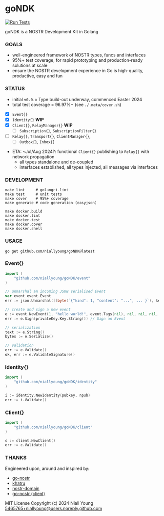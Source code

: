 # goNDK

[![Run Tests](https://github.com/niallyoung/goNDK/actions/workflows/main.yaml/badge.svg)](https://github.com/niallyoung/goNDK/actions/workflows/main.yaml)

goNDK is a NOSTR Development Kit in Golang

### GOALS

- well-engineered framework of NOSTR types, funcs and interfaces
- 95%+ test coverage, for rapid prototyping and production-ready solutions at scale
- ensure the NOSTR development experience in Go is high-quality, productive, easy and fun

### STATUS

* initial `v0.0.x` Type build-out underway, commenced Easter 2024
* total test coverage = 96.97%+ (see `./.meta/cover.sh`)

- [x] `Event{}`
- [x] `Identity{}` **WIP**
- [x] `Client{}`, `RelayManager{}` **WIP**
  - [ ] `Subscription{}`, `SubscriptionFilter{}`
- [ ] `Relay{}`, `Transport{}`, `ClientManager{}`,
  - [ ] `Outbox{}`, `Inbox{}`

* ETA: ~Jul/Aug 2024?: functional `Client{}` publishing to `Relay{}` with network propagation
  * all types standalone and de-coupled
  * interfaces established, all types injected, all messages via interfaces

### DEVELOPMENT

```shell
make lint     # golangci-lint
make test     # unit tests
make cover    # 95%+ coverage
make generate # code generation (easyjson)

make docker.build
make docker.lint
make docker.test
make docker.cover
make docker.shell
```

### USAGE

```shell
go get github.com/niallyoung/goNDK@latest
```

### Event{}

```go
import (
    "github.com/niallyoung/goNDK/event"
)

// unmarshal an incoming JSON serialised Event
var event event.Event
err := json.Unmarshal([]byte(`{"kind": 1, "content": "...", ... }`), &event)

// create and sign a new event
e := event.NewEvent(1, "hello world!", event.Tags(nil), nil, nil, nil, nil)
err := e.Sign(privateKey.Key.String()) // Sign an Event

// serialization
text := e.String()
bytes := e.Serialize()

// validation
err := e.Validate()
ok, err := e.ValidateSignature()
```

### Identity{}

```go
import (
	"github.com/niallyoung/goNDK/identity"
)

i := identity.NewIdentity(pubkey, npub)
err := i.Validate()
```

### Client{}

```go
import (
	"github.com/niallyoung/goNDK/client"
)

c := client.NewClient()
err := c.Validate()
```

### THANKS

Engineered upon, around and inspired by:

* [go-nostr](https://github.com/nbd-wtf/go-nostr)
* [khatru](https://github.com/fiatjaf/khatru)
* [nostr-domain](https://github.com/dextryz/nostr-domain)
* [go-nostr (client)](https://github.com/shota3506/go-nostr)

MIT License
Copyright (c) 2024 Niall Young <5465765+niallyoung@users.noreply.github.com>